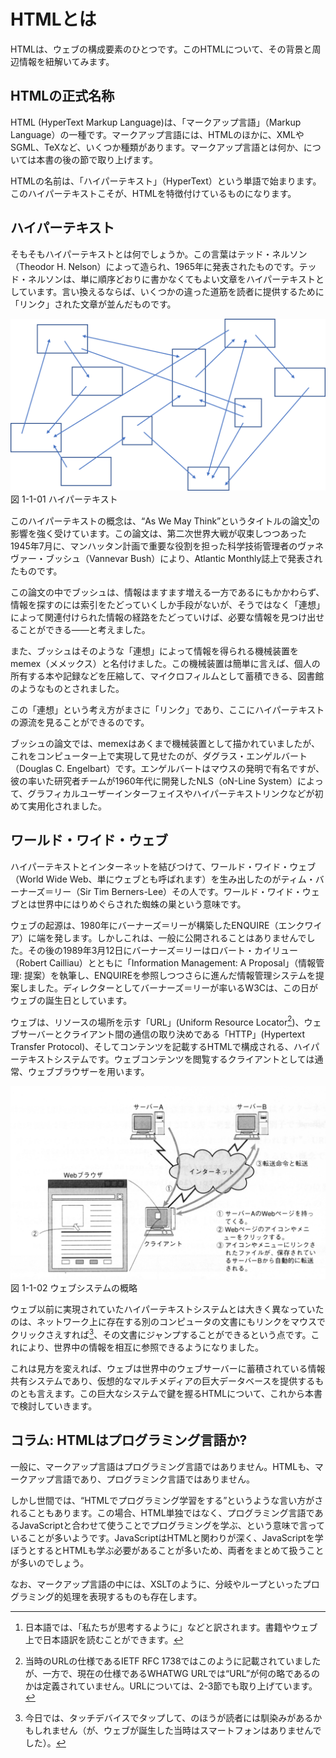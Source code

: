 <!-- たぶん、この節を書くのが一番難しいと思うので、最後に後回しにしておく -->
# HTMLとは

HTMLは、ウェブの構成要素のひとつです。このHTMLについて、その背景と周辺情報を紐解いてみます。

<!--
https://developer.mozilla.org/ja/docs/Web/HTML
-->

## HTMLの正式名称

HTML (HyperText Markup Language)は、「マークアップ言語」（Markup Language）の一種です。マークアップ言語には、HTMLのほかに、XMLやSGML、TeXなど、いくつか種類があります。マークアップ言語とは何か、については本書の後の節で取り上げます。

<!--HTMLはプログラミング言語か? はコラムとして末尾に移動-->

HTMLの名前は、「ハイパーテキスト」（HyperText）という単語で始まります。このハイパーテキストこそが、HTMLを特徴付けているものになります。

## ハイパーテキスト

そもそもハイパーテキストとは何でしょうか。この言葉はテッド・ネルソン（Theodor H. Nelson）によって造られ、1965年に発表されたものです。テッド・ネルソンは、単に順序どおりに書かなくてもよい文章をハイパーテキストとしています。言い換えるならば、いくつかの違った道筋を読者に提供するために「リンク」された文章が並んだものです。

![一般のハイパーテキスト](../img/1-1-01.png)
図 1-1-01 ハイパーテキスト

このハイパーテキストの概念は、“As We May Think”というタイトルの論文[^1]の影響を強く受けています。この論文は、第二次世界大戦が収束しつつあった1945年7月に、マンハッタン計画で重要な役割を担った科学技術管理者のヴァネヴァー・ブッシュ（Vannevar Bush）により、Atlantic Monthly誌上で発表されたものです。

この論文の中でブッシュは、情報はますます増える一方であるにもかかわらず、情報を探すのには索引をたどっていくしか手段がないが、そうではなく「連想」によって関連付けられた情報の経路をたどっていけば、必要な情報を見つけ出せることができる――と考えました。

また、ブッシュはそのような「連想」によって情報を得られる機械装置をmemex（メメックス）と名付けました。この機械装置は簡単に言えば、個人の所有する本や記録などを圧縮して、マイクロフィルムとして蓄積できる、図書館のようなものとされました。

この「連想」という考え方がまさに「リンク」であり、ここにハイパーテキストの源流を見ることができるのです。

ブッシュの論文では、memexはあくまで機械装置として描かれていましたが、これをコンピューター上で実現して見せたのが、ダグラス・エンゲルバート（Douglas C. Engelbart）です。エンゲルバートはマウスの発明で有名ですが、彼の率いた研究者チームが1960年代に開発したNLS（oN-Line System）によって、グラフィカルユーザーインターフェイスやハイパーテキストリンクなどが初めて実用化されました。

[^1]: 日本語では、「私たちが思考するように」などと訳されます。書籍やウェブ上で日本語訳を読むことができます。

## ワールド・ワイド・ウェブ

ハイパーテキストとインターネットを結びつけて、ワールド・ワイド・ウェブ（World Wide Web、単にウェブとも呼ばれます）を生み出したのがティム・バーナーズ＝リー（Sir Tim Berners-Lee）その人です。ワールド・ワイド・ウェブとは世界中にはりめぐらされた蜘蛛の巣という意味です。

ウェブの起源は、1980年にバーナーズ＝リーが構築したENQUIRE（エンクワイア）に端を発します。しかしこれは、一般に公開されることはありませんでした。その後の1989年3月12日にバーナーズ＝リーはロバート・カイリュー（Robert Cailliau）とともに「Information Management: A Proposal」（情報管理: 提案）を執筆し、ENQUIREを参照しつつさらに進んだ情報管理システムを提案しました。ディレクターとしてバーナーズ＝リーが率いるW3Cは、この日がウェブの誕生日としています。

ウェブは、リソースの場所を示す「URL」(Uniform Resource Locator[^2])、ウェブサーバーとクライアント間の通信の取り決めである「HTTP」(Hypertext Transfer Protocol)、そしてコンテンツを記載するHTMLで構成される、ハイパーテキストシステムです。ウェブコンテンツを閲覧するクライアントとしては通常、ウェブブラウザーを用います。

<!--マスタリングTCP/IP入門編第4版 P.265より借り物-->
![ウェブシステム](../img/1-1-02.png)
図 1-1-02 ウェブシステムの概略

ウェブ以前に実現されていたハイパーテキストシステムとは大きく異なっていたのは、ネットワーク上に存在する別のコンピュータの文書にもリンクをマウスでクリックさえすれば[^3]、その文書にジャンプすることができるという点です。これにより、世界中の情報を相互に参照できるようになりました。

これは見方を変えれば、ウェブは世界中のウェブサーバーに蓄積されている情報共有システムであり、仮想的なマルチメディアの巨大データベースを提供するものとも言えます。この巨大なシステムで鍵を握るHTMLについて、これから本書で検討していきます。

[^2]: 当時のURLの仕様であるIETF RFC 1738ではこのように記載されていましたが、一方で、現在の仕様であるWHATWG URLでは“URL”が何の略であるのかは定義されていません。URLについては、2-3節でも取り上げています。

[^3]: 今日では、タッチデバイスでタップして、のほうが読者には馴染みがあるかもしれません（が、ウェブが誕生した当時はスマートフォンはありませんでした）。

## コラム: HTMLはプログラミング言語か?

一般に、マークアップ言語はプログラミング言語ではありません。HTMLも、マークアップ言語であり、プログラミンク言語ではありません。

しかし世間では、“HTMLでプログラミング学習をする”というような言い方がされることもあります。この場合、HTML単独ではなく、プログラミング言語であるJavaScriptと合わせて使うことでプログラミングを学ぶ、という意味で言っていることが多いようです。JavaScriptはHTMLと関わりが深く、JavaScriptを学ぼうとするとHTMLも学ぶ必要があることが多いため、両者をまとめて扱うことが多いのでしょう。

なお、マークアップ言語の中には、XSLTのように、分岐やループといったプログラミング的処理を表現するものも存在します。
